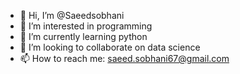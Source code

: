 - 👋 Hi, I’m @Saeedsobhani
- 👀 I’m interested in programming
- 🌱 I’m currently learning python
- 💞️ I’m looking to collaborate on data science
- 📫 How to reach me: saeed.sobhani67@gmail.com

<!---
Saeedsobhani/Saeedsobhani is a ✨ special ✨ repository because its `README.md` (this file) appears on your GitHub profile.
You can click the Preview link to take a look at your changes.
--->
